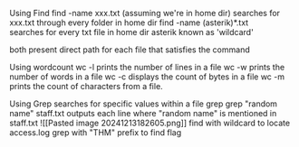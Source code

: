 Using Find
	find -name xxx.txt (assuming we're in home dir)
		searches for xxx.txt through every folder in home dir
	find -name (asterik)*.txt  
		searches for every txt file in home dir 
		asterik known as 'wildcard'

both present direct path for each file that satisfies the command 

Using wordcount 
	wc -l 
		prints the number of lines in a file 
	wc -w 
		prints the number of words in a file
	wc -c 
		displays the count of bytes in a file
	wc -m 
		prints the count of characters from a file. 
	
Using Grep
	searches for specific values within a file 
	grep 
	grep "random name" staff.txt
		outputs each line where "random name" is mentioned in staff.txt
![[Pasted image 20241213182605.png]]
	find with wildcard to locate access.log 
	grep with "THM" prefix to find flag 

